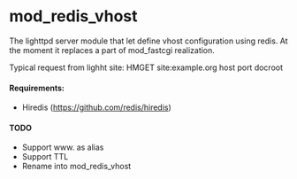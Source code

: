 mod_redis_vhost
===============

The lighttpd server module that let define vhost configuration using redis.
At the moment it replaces a part of mod_fastcgi realization.

Typical request from lighht site:
HMGET site:example.org host port docroot

#### Requirements:
* Hiredis (https://github.com/redis/hiredis)

#### TODO
* Support www. as alias
* Support TTL
* Rename into mod_redis_vhost
